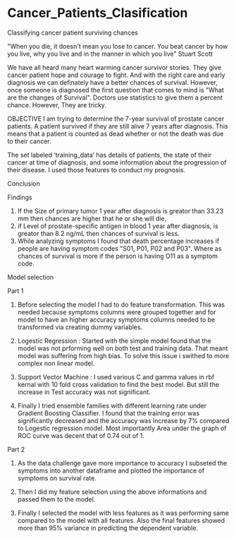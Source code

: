 # Cancer_Patients_Clasification
Classifying cancer patient surviving chances 

"When you die, it doesn't mean you lose to cancer. You beat cancer by how you live, why you live and in the manner in which you live" Stuart Scott

We have all heard many heart warming cancer survivor stories. They give cancer patient hope and courage to fight. And with the right care and early diagnosis we can definately have a better chances of survival. However, once someone is diagnosed the first question that comes to mind is "What are the changes of Survival". Doctors use statistics to give them a percent chance. However, They are tricky. 

OBJECTIVE
I am trying to determine the 7-year survival of prostate cancer patients. A patient survived if they are still alive 7 years after diagnosis. This means that a patient is counted as dead whether or not the death was due to their cancer.

The set labeled ‘training_data’ has details of patients, the state of their cancer at time of diagnosis, and some information about the progression of their disease. I used those features to conduct my prognosis. 



Conclusion

Findings
1. If the Size of primary tumor 1 year after diagnosis is greator than 33.23 mm then chances are higher that he or she will die,
2. if Level of prostate-specific antigen in blood 1 year after diagnosis, is greator than 8.2 ng/mL then chances of survival is less.
3. While analyzing symptoms I found that death percentage increases if people are having symptom codes "S01, P01, P02 and P03". Where  as chances of survival is more if the person is having O11 as a symptom code.


Model selection

Part 1

1. Before selecting the model I had to do feature transformation. This was needed because symptoms columns were grouped together and for model to have an higher accuracy symptoms columns needed to be transformed via creating dummy variables.

2. Logestic Regression : Started with the simple model found that the model was not prforming well on both test and training data. That meant model was suffering from high bias. To solve this issue i swithed to more complex non linear model.

3. Support Vector Machine : I used various C and gamma values in rbf kernal with 10 fold cross validation to find the best model. But still the increase in Test accuracy was not significant.

4. Finally I tried ensemble families with different learning rate under Gradient Boosting Classifier. I found that the training error was significantly decreased and the accuracy was increase by 7% compared to Logestic regression model. Most importantly Area under the graph of ROC curve was decent that of 0.74 out of 1.

Part 2

1. As the data challenge gave more importance to accuracy I subseted the symptoms into another dataframe and plotted the importance of symptoms on survival rate.

2. Then I did my feature selection using the above informations and passed them to the model. 

3. Finally I selected the model with less features as it was performing same compared to the model with all features. Also the final features showed more than 95% variance in predicting the dependent variable. 
